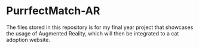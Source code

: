 # PurrfectMatch-AR

The files stored in this repository is for my final year project that showcases the usage of Augmented Reality, which will then be integrated to a cat adoption website.
